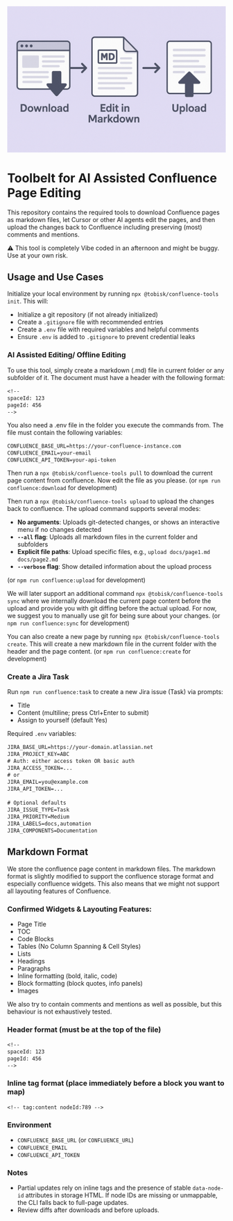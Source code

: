 ![Tobisk Confluence Tools](https://github.com/kellertobias/confluence-toolbelt/raw/main/.docs/header.png)

# Toolbelt for AI Assisted Confluence Page Editing

This repository contains the required tools to download Confluence pages as markdown files, let Cursor or other AI agents edit the pages, and then upload the changes back to Confluence including preserving (most) comments and mentions.

⚠️ This tool is completely Vibe coded in an afternoon and might be buggy. Use at your own risk.

## Usage and Use Cases

Initialize your local environment by running `npx @tobisk/confluence-tools init`. This will:
- Initialize a git repository (if not already initialized)
- Create a `.gitignore` file with recommended entries
- Create a `.env` file with required variables and helpful comments
- Ensure `.env` is added to `.gitignore` to prevent credential leaks

### AI Assisted Editing/ Offline Editing

To use this tool, simply create a markdown (.md) file in current folder or any subfolder of it. The document must have a header with the following format:

```
<!--
spaceId: 123
pageId: 456
-->
```

You also need a .env file in the folder you execute the commands from. The file must contain the following variables:

```
CONFLUENCE_BASE_URL=https://your-confluence-instance.com
CONFLUENCE_EMAIL=your-email
CONFLUENCE_API_TOKEN=your-api-token
```

Then run a `npx @tobisk/confluence-tools pull` to download the current page content from confluence. Now edit the file as you please. (or `npm run confluence:download` for development)

Then run a `npx @tobisk/confluence-tools upload` to upload the changes back to confluence. The upload command supports several modes:
- **No arguments**: Uploads git-detected changes, or shows an interactive menu if no changes detected
- **`--all` flag**: Uploads all markdown files in the current folder and subfolders
- **Explicit file paths**: Upload specific files, e.g., `upload docs/page1.md docs/page2.md`
- **`--verbose` flag**: Show detailed information about the upload process

(or `npm run confluence:upload` for development)

We will later support an additional command `npx @tobisk/confluence-tools sync` where we internally download the current page content before the upload and provide you with git diffing before the actual upload. For now, we suggest you to manually use git for being sure about your changes. (or `npm run confluence:sync` for development)

You can also create a new page by running `npx @tobisk/confluence-tools create`. This will create a new markdown file in the current folder with the header and the page content. (or `npm run confluence:create` for development)

### Create a Jira Task

Run `npm run confluence:task` to create a new Jira issue (Task) via prompts:

- Title
- Content (multiline; press Ctrl+Enter to submit)
- Assign to yourself (default Yes)

Required `.env` variables:

```
JIRA_BASE_URL=https://your-domain.atlassian.net
JIRA_PROJECT_KEY=ABC
# Auth: either access token OR basic auth
JIRA_ACCESS_TOKEN=...
# or
JIRA_EMAIL=you@example.com
JIRA_API_TOKEN=...

# Optional defaults
JIRA_ISSUE_TYPE=Task
JIRA_PRIORITY=Medium
JIRA_LABELS=docs,automation
JIRA_COMPONENTS=Documentation
```

## Markdown Format

We store the confluence page content in markdown files. The markdown format is slightly modified to support the confluence storage format and especially confluence widgets. This also means that we might not support all layouting features of Confluence.

### Confirmed Widgets & Layouting Features:

- Page Title
- TOC
- Code Blocks
- Tables (No Column Spanning & Cell Styles)
- Lists
- Headings
- Paragraphs
- Inline formatting (bold, italic, code)
- Block formatting (block quotes, info panels)
- Images

We also try to contain comments and mentions as well as possible, but this behaviour is not exhaustively tested.

### Header format (must be at the top of the file)

```
<!--
spaceId: 123
pageId: 456
-->
```

### Inline tag format (place immediately before a block you want to map)

```
<!-- tag:content nodeId:789 -->
```

### Environment

- `CONFLUENCE_BASE_URL` (or `CONFLUENCE_URL`)
- `CONFLUENCE_EMAIL`
- `CONFLUENCE_API_TOKEN`


### Notes

- Partial updates rely on inline tags and the presence of stable `data-node-id` attributes in storage HTML. If node IDs are missing or unmappable, the CLI falls back to full-page updates.
- Review diffs after downloads and before uploads.


